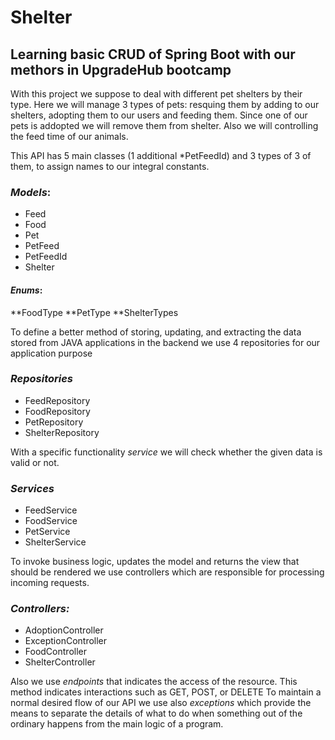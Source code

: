 # Shelter
## Learning basic CRUD of Spring Boot with our methors in UpgradeHub bootcamp

With this project we suppose to deal with different pet shelters by their type. 
Here we will manage 3 types of pets: resquing them by adding to our shelters, adopting them to our users and feeding them.
Since one of our pets is addopted we will remove them from shelter. Also we will controlling the feed time of our animals.

This API has 5 main classes (1 additional *PetFeedId) and 3 types of 3 of them, to assign names to our integral constants.
### *Models*:
* Feed
* Food
* Pet
* PetFeed
* PetFeedId
* Shelter
#### *Enums*:
**FoodType
**PetType
**ShelterTypes

To define a better method of storing, updating, and extracting the data stored from JAVA applications in the backend we use 4 repositories for our application purpose
### *Repositories*
* FeedRepository
* FoodRepository
* PetRepository
* ShelterRepository

With a specific functionality *service* we will check whether the given data is valid or not.
### *Services*
* FeedService
* FoodService
* PetService
* ShelterService

To invoke business logic, updates the model and returns the view that should be rendered we use controllers which are responsible for processing incoming requests.
### *Controllers:*
* AdoptionController 
* ExceptionController
* FoodController
* ShelterController

Also we use *endpoints* that indicates the access of the resource. This method indicates interactions such as GET, POST, or DELETE
To maintain a normal desired flow of our API we use also *exceptions* which provide the means to separate the details of what to do when something out of the ordinary happens from the main logic of a program.
